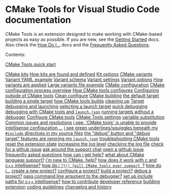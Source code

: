 # CMake Tools for Visual Studio Code documentation

CMake Tools is an extension designed to make working with CMake-based projects as easy as possible. If you are new, see the [Getting Started]() docs. Also check the [How Do I…]() docs and the [Frequently Asked Questions]().

Contents:

[CMake Tools quick start](https://code.visualstudio.com/docs/cpp/CMake-linux)

[CMake kits](kits.md)
    [How kits are found and defined](kits.md#how-kits-are-found-and-defined)
    [Kit options](kits.md#kit-options)
[CMake variants](variants.md)
    [Variant YAML example](variants.md#example-yaml-variants-file)
    [Variant schema](variants.md#variant-schema)
        [Variant settings](variants.md#variant-settings)
        [Variant options](variants.md#variant-options)
    [How variants are applied](variants.md#how-variants-are-applied)
    [Large variants file example](variants.md#large-variants-file-example)
[CMake configuration](configure.md)
    [CMake configuration process overview](configure.md#cmake-configuration-process-overview)
    [How CMake tools configures](configure.md#how-cmake-tools-configures)
    [Configuring outside of CMake tools](configure.md#configuring-outside-cmake-tools)
    [Clean configure](configure.md#clean-configure)
[CMake building](build.md)
    [the default target]()
    [building a single target]()
    [how CMake tools builds]()
    [cleaning up]()
[Target debugging and launching]()
    [selecting a launch target]()
    [quick debugging]()
    [debugging with CMake tools and `launch.json`]()
    [running targets without a debugger]()
[Configure CMake tools](cmake-settings.md)
    [CMake Tools settings](cmake-settings.md#cmake-settings)
    [variable substitution](cmake-settings.md#variable-substitution)
[Common issues and resolutions]()
    [i see: 'CMake tools' is unable to provide intellisense configuration …]()
    [i see green underlines/squiggles beneath my `#include` directives in my source files]()
    [the "debug" button and "debug target" features are ignoring my `launch.json`]()
[troubleshooting CMake tools]()
    [reset the extension state]()
    [increasing the log level]()
    [checking the log file]()
    [check for a github issue]()
    [ask around the support chat]()
    [open a github issue]()
[frequently asked questions]()
    [how can i get help?]()
    [what about CMake language support?]()
    [i'm new to CMake. help?]()
    [how does it work with c and c++ intellisense?]()
    [how do i ``?]()
    [will CMake tools ever support ``?]()
[how do i…]()
    [create a new project?]()
    [configure a project?]()
    [build a project?]()
    [debug a project?]()
    [pass command line argument to the debugger?]()
    [set up include paths for c++ intellisense?]()
[how to contribute]()
    [developer reference]()
    [building extension]()
    [coding guidelines]()
[changelog and history]()
